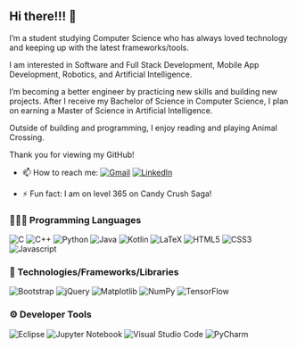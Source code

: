 ## Hi there!!! 👋

<!--
**ashamarieparke/AshamarieParke** is a ✨ _special_ ✨ repository because its `README.md` (this file) appears on your GitHub profile. -->

<!-- Here are some ideas to get you started: -->

I’m a student studying Computer Science who has always loved technology and keeping up with the latest frameworks/tools.

I am interested in Software and Full Stack Development, Mobile App Development, Robotics, and Artificial Intelligence.

I’m becoming a better engineer by practicing new skills and building new projects. After I receive my Bachelor of Science in Computer Science, I plan on earning a Master of Science in Artificial Intelligence. 

Outside of building and programming, I enjoy reading and playing Animal Crossing. 

Thank you for viewing my GitHub!

- 📫 How to reach me: [![Gmail](https://img.shields.io/badge/-Gmail-D14836?style=for-the-badge&logo=Gmail&logoColor=white)](mailto:ashamarie.parke@gmail.com) [![LinkedIn](https://img.shields.io/badge/-LinkedIn-blue?style=for-the-badge&logo=LinkedIn&logoColor=white)](https://www.linkedin.com/in/ashamarieparke/)

- ⚡ Fun fact: I am on level 365 on Candy Crush Saga!


### 👩🏽‍💻 Programming Languages 

![C](https://img.shields.io/badge/C-00599C?style=for-the-badge&logo=c&logoColor=white)
![C++](https://img.shields.io/badge/C%2B%2B-00599C?style=for-the-badge&logo=c%2B%2B&logoColor=white)
![Python](https://img.shields.io/badge/Python-FFD43B?style=for-the-badge&logo=python&logoColor=blue)
![Java](https://img.shields.io/badge/java-%23ED8B00.svg?style=for-the-badge&logo=openjdk&logoColor=white)
![Kotlin](https://img.shields.io/badge/Kotlin-B125EA?style=for-the-badge&logo=kotlin&logoColor=white)
![LaTeX](https://img.shields.io/badge/latex-%23008080.svg?style=for-the-badge&logo=latex&logoColor=white)
![HTML5](https://img.shields.io/badge/HTML5-E34F26?style=for-the-badge&logo=html5&logoColor=white)
![CSS3](https://img.shields.io/badge/CSS3-1572B6?style=for-the-badge&logo=css3&logoColor=white)
![Javascript](https://img.shields.io/badge/JavaScript-323330?style=for-the-badge&logo=javascript&logoColor=F7DF1E)


### 📖 Technologies/Frameworks/Libraries

![Bootstrap](https://img.shields.io/badge/bootstrap-%238511FA.svg?style=for-the-badge&logo=bootstrap&logoColor=white)
![jQuery](https://img.shields.io/badge/jquery-%230769AD.svg?style=for-the-badge&logo=jquery&logoColor=white)
![Matplotlib](https://img.shields.io/badge/Matplotlib-%23ffffff.svg?style=for-the-badge&logo=Matplotlib&logoColor=black)
![NumPy](https://img.shields.io/badge/numpy-%23013243.svg?style=for-the-badge&logo=numpy&logoColor=white)
![TensorFlow](https://img.shields.io/badge/TensorFlow-%23FF6F00.svg?style=for-the-badge&logo=TensorFlow&logoColor=white)




### ⚙️ Developer Tools

![Eclipse](https://img.shields.io/badge/Eclipse-2C2255?style=for-the-badge&logo=eclipse&logoColor=white)
![Jupyter Notebook](https://img.shields.io/badge/jupyter-%23FA0F00.svg?style=for-the-badge&logo=jupyter&logoColor=white)
![Visual Studio Code](https://img.shields.io/badge/Visual%20Studio%20Code-0078d7.svg?style=for-the-badge&logo=visual-studio-code&logoColor=white)
![PyCharm](https://img.shields.io/badge/pycharm-143?style=for-the-badge&logo=pycharm&logoColor=black&color=black&labelColor=green)

<!--### 💾 Databases

![MySQL](https://img.shields.io/badge/mysql-4479A1.svg?style=for-the-badge&logo=mysql&logoColor=white)-->

